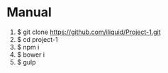 # Manual
1. $ git clone https://github.com/iliquid/Project-1.git
2. $ cd project-1
3. $ npm i
4. $ bower i
5. $ gulp

